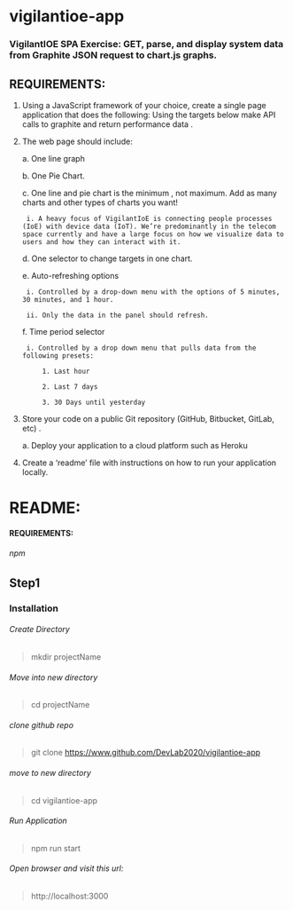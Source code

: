 # vigilantioe-app

### VigilantIOE SPA Exercise: GET, parse, and display system data from Graphite JSON request to chart.js graphs.

## REQUIREMENTS:

1. Using a JavaScript framework of your choice, create a single page application that does the following: Using the targets below make API calls to graphite and return performance data . 


2. The web page should include: 

	a. One line graph 

	b. One Pie Chart. 

	c. One line and pie chart is the minimum , not maximum. Add as many charts and other types of charts you want! 

		i. A heavy focus of VigilantIoE is connecting people processes (IoE) with device data (IoT). We’re predominantly in the telecom space currently and have a large focus on how we visualize data to users and how they can interact with it. 

	d. One selector to change targets in one chart. 

	e. Auto-refreshing options 

		i. Controlled by a drop-down menu with the options of 5 minutes, 30 minutes, and 1 hour. 

		ii. Only the data in the panel should refresh. 

	f. Time period selector 

		i. Controlled by a drop down menu that pulls data from the following presets: 

			1. Last hour 

			2. Last 7 days 

			3. 30 Days until yesterday 

3. Store your code on a public Git repository (GitHub, Bitbucket, GitLab, etc) . 

	a. Deploy your application to a cloud platform such as Heroku 

4. Create a ‘readme’ file with instructions on how to run your application locally.


# README:
#### REQUIREMENTS:
###### npm

## Step1

### Installation

###### Create Directory

> mkdir projectName

###### Move into new directory 

> cd projectName

###### clone github repo

> git clone https://www.github.com/DevLab2020/vigilantioe-app

###### move to new directory

> cd vigilantioe-app

###### Run Application

> npm run start	

###### Open browser and visit this url:

> http://localhost:3000
